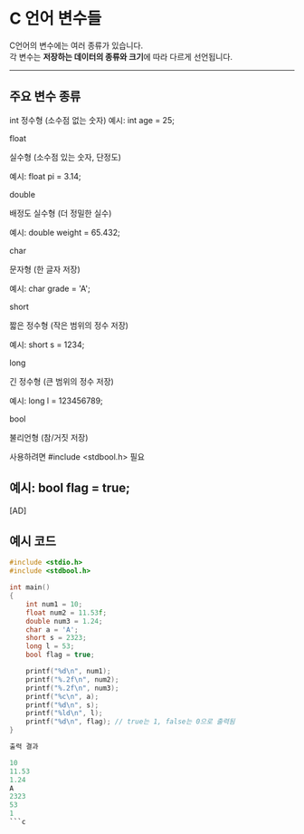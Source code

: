 # C 언어 변수들

C언어의 변수에는 여러 종류가 있습니다.  
각 변수는 **저장하는 데이터의 종류와 크기**에 따라 다르게 선언됩니다.

---

## 주요 변수 종류

int
정수형 (소수점 없는 숫자)
예시: int age = 25;


float

실수형 (소수점 있는 숫자, 단정도)

예시: float pi = 3.14;


double

배정도 실수형 (더 정밀한 실수)

예시: double weight = 65.432;


char

문자형 (한 글자 저장)

예시: char grade = 'A';


short

짧은 정수형 (작은 범위의 정수 저장)

예시: short s = 1234;


long

긴 정수형 (큰 범위의 정수 저장)

예시: long l = 123456789;


bool

불리언형 (참/거짓 저장)

사용하려면 #include <stdbool.h> 필요

예시: bool flag = true;
---
[AD]
## 예시 코드

```c
#include <stdio.h>
#include <stdbool.h>

int main()
{
    int num1 = 10;
    float num2 = 11.53f;
    double num3 = 1.24;
    char a = 'A';
    short s = 2323;
    long l = 53;
    bool flag = true;

    printf("%d\n", num1);
    printf("%.2f\n", num2);
    printf("%.2f\n", num3);
    printf("%c\n", a);
    printf("%d\n", s);
    printf("%ld\n", l);
    printf("%d\n", flag); // true는 1, false는 0으로 출력됨
}
```

```c
출력 결과

10
11.53
1.24
A
2323
53
1
```c